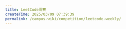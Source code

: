 ```yaml
---
title: LeetCode周赛
createTime: 2025/03/09 07:39:39
permalink: /campus-wiki/competition/leetcode-weekly/
---
```


